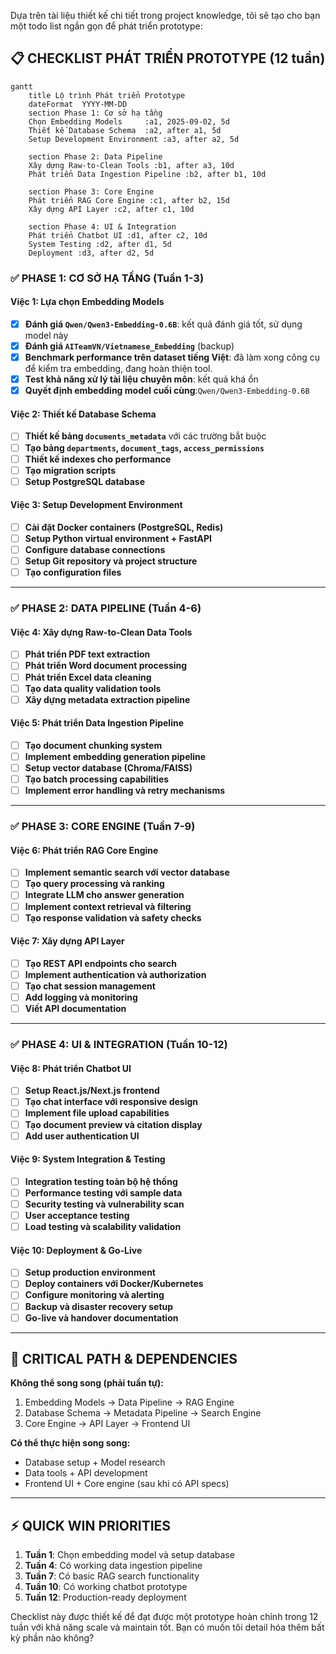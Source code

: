Dựa trên tài liệu thiết kế chi tiết trong project knowledge, tôi sẽ tạo cho bạn một todo list ngắn gọn để phát triển prototype:

## 📋 CHECKLIST PHÁT TRIỂN PROTOTYPE (12 tuần)

```mermaid
gantt
    title Lộ trình Phát triển Prototype
    dateFormat  YYYY-MM-DD
    section Phase 1: Cơ sở hạ tầng
    Chọn Embedding Models     :a1, 2025-09-02, 5d
    Thiết kế Database Schema  :a2, after a1, 5d
    Setup Development Environment :a3, after a2, 5d
    
    section Phase 2: Data Pipeline
    Xây dựng Raw-to-Clean Tools :b1, after a3, 10d
    Phát triển Data Ingestion Pipeline :b2, after b1, 10d
    
    section Phase 3: Core Engine
    Phát triển RAG Core Engine :c1, after b2, 15d
    Xây dựng API Layer :c2, after c1, 10d
    
    section Phase 4: UI & Integration
    Phát triển Chatbot UI :d1, after c2, 10d
    System Testing :d2, after d1, 5d
    Deployment :d3, after d2, 5d
```

### ✅ **PHASE 1: CƠ SỞ HẠ TẦNG (Tuần 1-3)**

#### **Việc 1: Lựa chọn Embedding Models**
- [x] **Đánh giá `Qwen/Qwen3-Embedding-0.6B`**: kết quả đánh giá tốt, sử dụng model này
- [x] **Đánh giá `AITeamVN/Vietnamese_Embedding`** (backup)
- [x] **Benchmark performance trên dataset tiếng Việt**: đã làm xong công cụ để kiểm tra embedding, đang hoàn thiện tool.
- [x] **Test khả năng xử lý tài liệu chuyên môn**: kết quả khá ổn
- [x] **Quyết định embedding model cuối cùng**:`Qwen/Qwen3-Embedding-0.6B`

#### **Việc 2: Thiết kế Database Schema**  
- [ ] **Thiết kế bảng `documents_metadata`** với các trường bắt buộc
- [ ] **Tạo bảng `departments`, `document_tags`, `access_permissions`**
- [ ] **Thiết kế indexes cho performance**
- [ ] **Tạo migration scripts**
- [ ] **Setup PostgreSQL database**

#### **Việc 3: Setup Development Environment**
- [ ] **Cài đặt Docker containers (PostgreSQL, Redis)**
- [ ] **Setup Python virtual environment + FastAPI**
- [ ] **Configure database connections**
- [ ] **Setup Git repository và project structure**
- [ ] **Tạo configuration files**

---

### ✅ **PHASE 2: DATA PIPELINE (Tuần 4-6)**

#### **Việc 4: Xây dựng Raw-to-Clean Data Tools**
- [ ] **Phát triển PDF text extraction**
- [ ] **Phát triển Word document processing** 
- [ ] **Phát triển Excel data cleaning**
- [ ] **Tạo data quality validation tools**
- [ ] **Xây dựng metadata extraction pipeline**

#### **Việc 5: Phát triển Data Ingestion Pipeline**
- [ ] **Tạo document chunking system**
- [ ] **Implement embedding generation pipeline**
- [ ] **Setup vector database (Chroma/FAISS)**
- [ ] **Tạo batch processing capabilities**
- [ ] **Implement error handling và retry mechanisms**

---

### ✅ **PHASE 3: CORE ENGINE (Tuần 7-9)**

#### **Việc 6: Phát triển RAG Core Engine**
- [ ] **Implement semantic search với vector database**
- [ ] **Tạo query processing và ranking**
- [ ] **Integrate LLM cho answer generation**
- [ ] **Implement context retrieval và filtering**
- [ ] **Tạo response validation và safety checks**

#### **Việc 7: Xây dựng API Layer**
- [ ] **Tạo REST API endpoints cho search**
- [ ] **Implement authentication và authorization**
- [ ] **Tạo chat session management**
- [ ] **Add logging và monitoring**
- [ ] **Viết API documentation**

---

### ✅ **PHASE 4: UI & INTEGRATION (Tuần 10-12)**

#### **Việc 8: Phát triển Chatbot UI**
- [ ] **Setup React.js/Next.js frontend**
- [ ] **Tạo chat interface với responsive design**
- [ ] **Implement file upload capabilities**
- [ ] **Tạo document preview và citation display**
- [ ] **Add user authentication UI**

#### **Việc 9: System Integration & Testing**
- [ ] **Integration testing toàn bộ hệ thống**
- [ ] **Performance testing với sample data**
- [ ] **Security testing và vulnerability scan**
- [ ] **User acceptance testing**
- [ ] **Load testing và scalability validation**

#### **Việc 10: Deployment & Go-Live**
- [ ] **Setup production environment**
- [ ] **Deploy containers với Docker/Kubernetes**
- [ ] **Configure monitoring và alerting**
- [ ] **Backup và disaster recovery setup**
- [ ] **Go-live và handover documentation**

---

## 🎯 **CRITICAL PATH & DEPENDENCIES**

**Không thể song song (phải tuần tự):**
1. Embedding Models → Data Pipeline → RAG Engine  
2. Database Schema → Metadata Pipeline → Search Engine
3. Core Engine → API Layer → Frontend UI

**Có thể thực hiện song song:**
- Database setup + Model research
- Data tools + API development  
- Frontend UI + Core engine (sau khi có API specs)

---

## ⚡ **QUICK WIN PRIORITIES**

1. **Tuần 1**: Chọn embedding model và setup database
2. **Tuần 4**: Có working data ingestion pipeline  
3. **Tuần 7**: Có basic RAG search functionality
4. **Tuần 10**: Có working chatbot prototype
5. **Tuần 12**: Production-ready deployment

Checklist này được thiết kế để đạt được một prototype hoàn chỉnh trong 12 tuần với khả năng scale và maintain tốt. Bạn có muốn tôi detail hóa thêm bất kỳ phần nào không?
